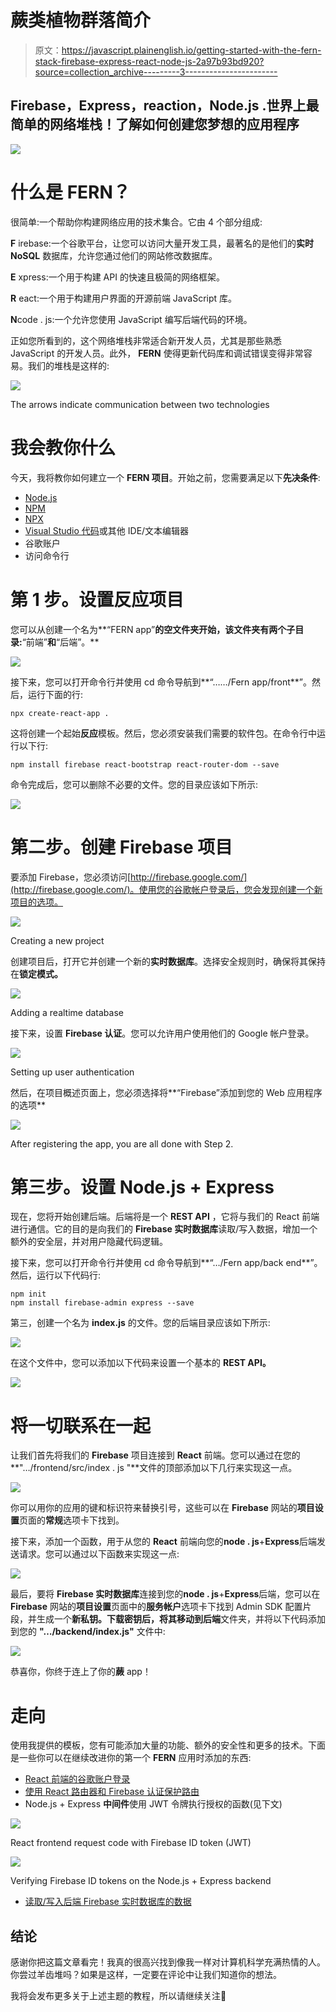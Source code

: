 # 蕨类植物群落简介

> 原文：<https://javascript.plainenglish.io/getting-started-with-the-fern-stack-firebase-express-react-node-js-2a97b93bd920?source=collection_archive---------3----------------------->

## Firebase，Express，reaction，Node.js .世界上最简单的网络堆栈！了解如何创建您梦想的应用程序

![](img/8af0c6b067ff74388cb0076bd360cca1.png)

# 什么是 FERN？

很简单:一个帮助你构建网络应用的技术集合。它由 4 个部分组成:

**F** irebase:一个谷歌平台，让您可以访问大量开发工具，最著名的是他们的**实时 NoSQL** 数据库，允许您通过他们的网站修改数据库。

**E** xpress:一个用于构建 API 的快速且极简的网络框架。

**R** eact:一个用于构建用户界面的开源前端 JavaScript 库。

**N**code . js:一个允许您使用 JavaScript 编写后端代码的环境。

正如您所看到的，这个网络堆栈非常适合新开发人员，尤其是那些熟悉 JavaScript 的开发人员。此外， **FERN** 使得更新代码库和调试错误变得非常容易。我们的堆栈是这样的:

![](img/2d54e4a1f33c1804058cb135c1fdff87.png)

The arrows indicate communication between two technologies

# 我会教你什么

今天，我将教你如何建立一个 **FERN 项目**。开始之前，您需要满足以下**先决条件**:

*   [Node.js](https://nodejs.org/en/)
*   [NPM](https://www.npmjs.com/)
*   [NPX](https://www.npmjs.com/package/npx)
*   [Visual Studio 代码](https://www.google.com/search?q=visual+studio+code&oq=visual+stu&aqs=chrome.2.69i57j0i433l3j0j0i433l2j69i65.2286j0j4&sourceid=chrome&ie=UTF-8)或其他 IDE/文本编辑器
*   谷歌账户
*   访问命令行

# **第 1 步。设置反应项目**

您可以从创建一个名为**“FERN app”**的空文件夹开始，该文件夹有两个子目录:**“前端”**和**“后端”。**

![](img/0b438b9b5fdde3393fa83ff9a5d31a0f.png)

接下来，您可以打开命令行并使用 cd 命令导航到**“……/Fern app/front**”。然后，运行下面的行:

```
npx create-react-app .
```

这将创建一个起始**反应**模板。然后，您必须安装我们需要的软件包。在命令行中运行以下行:

```
npm install firebase react-bootstrap react-router-dom --save
```

命令完成后，您可以删除不必要的文件。您的目录应该如下所示:

![](img/3362d90de164890b2df710b55aedd292.png)

# 第二步。创建 Firebase 项目

要添加 Firebase，您必须访问[http://firebase.google.com/](http://firebase.google.com/)。使用您的谷歌帐户登录后，您会发现创建一个新项目的选项。

![](img/1655495623b57927eaf0c2d0a6b57fd1.png)

Creating a new project

创建项目后，打开它并创建一个新的**实时数据库**。选择安全规则时，确保将其保持在**锁定模式。**

![](img/47da329ff3a4a89a966cdce647648af6.png)

Adding a realtime database

接下来，设置 **Firebase 认证**。您可以允许用户使用他们的 Google 帐户登录。

![](img/44c89f412e1ca7e0908369481ae43c8a.png)

Setting up user authentication

然后，在项目概述页面上，您必须选择将**“Firebase”添加到您的 Web 应用程序的选项**

![](img/4db20ceb4b558069c81d4a840da42ed4.png)

After registering the app, you are all done with Step 2.

# 第三步。设置 Node.js + Express

现在，您将开始创建后端。后端将是一个 **REST API** ，它将与我们的 React 前端进行通信。它的目的是向我们的 **Firebase 实时数据库**读取/写入数据，增加一个额外的安全层，并对用户隐藏代码逻辑。

接下来，您可以打开命令行并使用 cd 命令导航到**“…/Fern app/back end**”。然后，运行以下代码行:

```
npm init
npm install firebase-admin express --save
```

第三，创建一个名为 **index.js** 的文件。您的后端目录应该如下所示:

![](img/73ba16dc447b9c346cace7fb34826d95.png)

在这个文件中，您可以添加以下代码来设置一个基本的 **REST API。**

![](img/9eba64b8b0dbaf7ae85e8c3af6805aea.png)

# 将一切联系在一起

让我们首先将我们的 **Firebase** 项目连接到 **React** 前端。您可以通过在您的**"…/frontend/src/index . js "**文件的顶部添加以下几行来实现这一点。

![](img/61dd66ba5f73297208058edef11303b7.png)

你可以用你的应用的键和标识符来替换引号，这些可以在 **Firebase** 网站的**项目设置**页面的**常规**选项卡下找到。

接下来，添加一个函数，用于从您的 **React** 前端向您的**node . js**+**Express**后端发送请求。您可以通过以下函数来实现这一点:

![](img/cfa541f59f282ee039a9f6f1c4949d30.png)

最后，要将 **Firebase 实时数据库**连接到您的**node . js**+**Express**后端，您可以在 **Firebase** 网站的**项目设置**页面中的**服务帐户**选项卡下找到 Admin SDK 配置片段，并生成一个**新私钥。**下载密钥后，将其移动到**后端**文件夹，并将以下代码添加到您的 **"…/backend/index.js"** 文件中:

![](img/06053268758193fafb47c503f89c4939.png)

恭喜你，你终于连上了你的**蕨** app！

# 走向

使用我提供的模板，您有可能添加大量的功能、额外的安全性和更多的技术。下面是一些你可以在继续改进你的第一个 **FERN** 应用时添加的东西:

*   [React 前端的谷歌账户登录](https://firebase.google.com/docs/auth/web/google-signin)
*   [使用 React 路由器和 Firebase 认证保护路由](/client-side-routing-with-firebase-a6e630f299f2)
*   Node.js + Express **中间件**使用 JWT 令牌执行授权的函数(见下文)

![](img/07d5e4f4b53013c8a1a846aad2607d75.png)

React frontend request code with Firebase ID token (JWT)

![](img/eab0f0cb07619f4c179f821a36ceb677.png)

Verifying Firebase ID tokens on the Node.js + Express backend

*   [读取/写入后端 Firebase 实时数据库的数据](https://firebase.google.com/docs/database/admin/start)

## 结论

感谢你把这篇文章看完！我真的很高兴找到像我一样对计算机科学充满热情的人。你尝过羊齿堆吗？如果是这样，一定要在评论中让我们知道你的想法。

我将会发布更多关于上述主题的教程，所以请继续关注👀